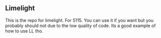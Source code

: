 Limelight
---

This is the repo for limelight.
For 5115. You can use it if you want but you probably should not due to the low quality of code.
Its a good example of how to use LL tho.
